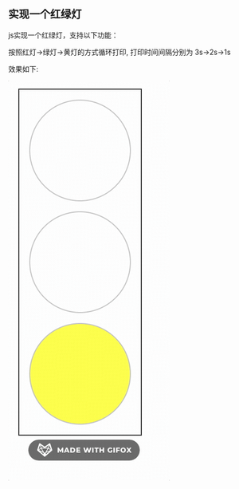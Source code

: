 ## 实现一个红绿灯

js实现一个红绿灯，支持以下功能：

按照红灯->绿灯->黄灯的方式循环打印, 打印时间间隔分别为 3s->2s->1s

效果如下:

![image](./traffic-light.gif)